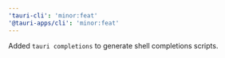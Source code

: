 ```yaml
---
'tauri-cli': 'minor:feat'
'@tauri-apps/cli': 'minor:feat'
---
```


Added `tauri completions` to generate shell completions scripts.

